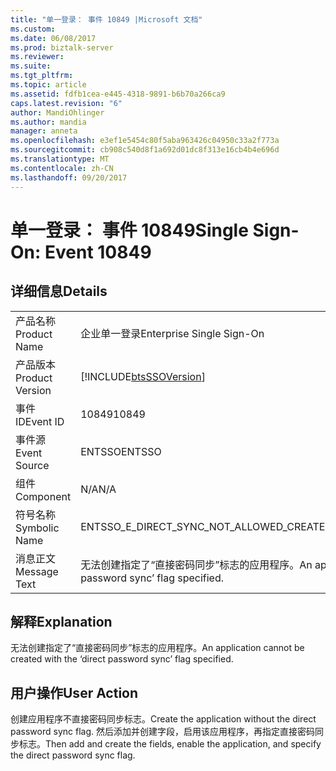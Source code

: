 ```yaml
---
title: "单一登录： 事件 10849 |Microsoft 文档"
ms.custom: 
ms.date: 06/08/2017
ms.prod: biztalk-server
ms.reviewer: 
ms.suite: 
ms.tgt_pltfrm: 
ms.topic: article
ms.assetid: fdfb1cea-e445-4318-9891-b6b70a266ca9
caps.latest.revision: "6"
author: MandiOhlinger
ms.author: mandia
manager: anneta
ms.openlocfilehash: e3ef1e5454c80f5aba963426c04950c33a2f773a
ms.sourcegitcommit: cb908c540d8f1a692d01dc8f313e16cb4b4e696d
ms.translationtype: MT
ms.contentlocale: zh-CN
ms.lasthandoff: 09/20/2017
---
```

# <a name="single-sign-on-event-10849"></a><span data-ttu-id="3f0c0-102">单一登录： 事件 10849</span><span class="sxs-lookup"><span data-stu-id="3f0c0-102">Single Sign-On: Event 10849</span></span>
## <a name="details"></a><span data-ttu-id="3f0c0-103">详细信息</span><span class="sxs-lookup"><span data-stu-id="3f0c0-103">Details</span></span>  
  
|||  
|-|-|  
|<span data-ttu-id="3f0c0-104">产品名称</span><span class="sxs-lookup"><span data-stu-id="3f0c0-104">Product Name</span></span>|<span data-ttu-id="3f0c0-105">企业单一登录</span><span class="sxs-lookup"><span data-stu-id="3f0c0-105">Enterprise Single Sign-On</span></span>|  
|<span data-ttu-id="3f0c0-106">产品版本</span><span class="sxs-lookup"><span data-stu-id="3f0c0-106">Product Version</span></span>|[!INCLUDE[btsSSOVersion](../includes/btsssoversion-md.md)]|  
|<span data-ttu-id="3f0c0-107">事件 ID</span><span class="sxs-lookup"><span data-stu-id="3f0c0-107">Event ID</span></span>|<span data-ttu-id="3f0c0-108">10849</span><span class="sxs-lookup"><span data-stu-id="3f0c0-108">10849</span></span>|  
|<span data-ttu-id="3f0c0-109">事件源</span><span class="sxs-lookup"><span data-stu-id="3f0c0-109">Event Source</span></span>|<span data-ttu-id="3f0c0-110">ENTSSO</span><span class="sxs-lookup"><span data-stu-id="3f0c0-110">ENTSSO</span></span>|  
|<span data-ttu-id="3f0c0-111">组件</span><span class="sxs-lookup"><span data-stu-id="3f0c0-111">Component</span></span>|<span data-ttu-id="3f0c0-112">N/A</span><span class="sxs-lookup"><span data-stu-id="3f0c0-112">N/A</span></span>|  
|<span data-ttu-id="3f0c0-113">符号名称</span><span class="sxs-lookup"><span data-stu-id="3f0c0-113">Symbolic Name</span></span>|<span data-ttu-id="3f0c0-114">ENTSSO_E_DIRECT_SYNC_NOT_ALLOWED_CREATE</span><span class="sxs-lookup"><span data-stu-id="3f0c0-114">ENTSSO_E_DIRECT_SYNC_NOT_ALLOWED_CREATE</span></span>|  
|<span data-ttu-id="3f0c0-115">消息正文</span><span class="sxs-lookup"><span data-stu-id="3f0c0-115">Message Text</span></span>|<span data-ttu-id="3f0c0-116">无法创建指定了“直接密码同步”标志的应用程序。</span><span class="sxs-lookup"><span data-stu-id="3f0c0-116">An application cannot be created with the ‘direct password sync’ flag specified.</span></span>|  
  
## <a name="explanation"></a><span data-ttu-id="3f0c0-117">解释</span><span class="sxs-lookup"><span data-stu-id="3f0c0-117">Explanation</span></span>  
 <span data-ttu-id="3f0c0-118">无法创建指定了“直接密码同步”标志的应用程序。</span><span class="sxs-lookup"><span data-stu-id="3f0c0-118">An application cannot be created with the ‘direct password sync’ flag specified.</span></span>  
  
## <a name="user-action"></a><span data-ttu-id="3f0c0-119">用户操作</span><span class="sxs-lookup"><span data-stu-id="3f0c0-119">User Action</span></span>  
 <span data-ttu-id="3f0c0-120">创建应用程序不直接密码同步标志。</span><span class="sxs-lookup"><span data-stu-id="3f0c0-120">Create the application without the direct password sync flag.</span></span> <span data-ttu-id="3f0c0-121">然后添加并创建字段，启用该应用程序，再指定直接密码同步标志。</span><span class="sxs-lookup"><span data-stu-id="3f0c0-121">Then add and create the fields, enable the application, and specify the direct password sync flag.</span></span>